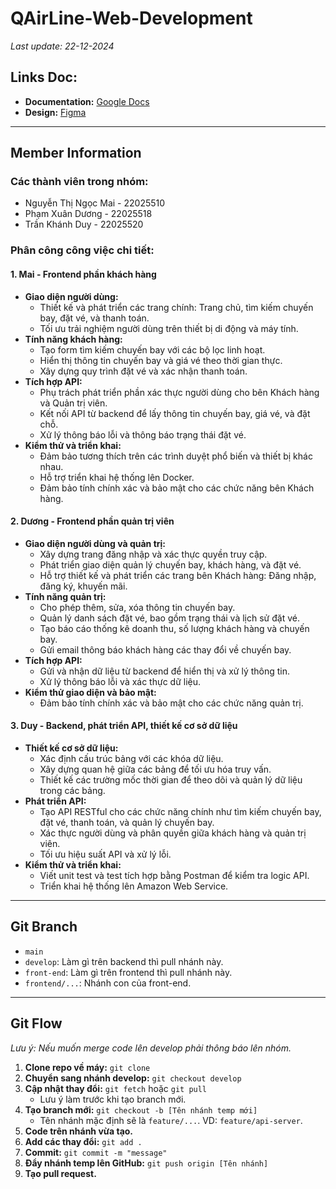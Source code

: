# QAirLine-Web-Development
_Last update: 22-12-2024_

## Links Doc:
- **Documentation:** [Google Docs](https://docs.google.com/document/d/1nODdki0r2RcgPhPUG_MXHBd9q2NtNPuFjhOxfeeOByA/edit?tab=t.jlgsr1vlsu89)
- **Design:** [Figma](https://www.figma.com/design/JBdIUuN0Iz0ycq0D8HXC3C/WebDev-Airlines?node-id=1-6&p=f&t=F0wNqFaOixcfIrSt-0)

---
## Member Information
### Các thành viên trong nhóm:
- Nguyễn Thị Ngọc Mai - 22025510
- Phạm Xuân Dương - 22025518
- Trần Khánh Duy - 22025520

### Phân công công việc chi tiết:
#### 1. Mai - Frontend phần khách hàng
- **Giao diện người dùng:**
  - Thiết kế và phát triển các trang chính: Trang chủ, tìm kiếm chuyến bay, đặt vé, và thanh toán.
  - Tối ưu trải nghiệm người dùng trên thiết bị di động và máy tính.
- **Tính năng khách hàng:**
  - Tạo form tìm kiếm chuyến bay với các bộ lọc linh hoạt.
  - Hiển thị thông tin chuyến bay và giá vé theo thời gian thực.
  - Xây dựng quy trình đặt vé và xác nhận thanh toán.
- **Tích hợp API:**
  - Phụ trách phát triển phần xác thực người dùng cho bên Khách hàng và Quản trị viên.
  - Kết nối API từ backend để lấy thông tin chuyến bay, giá vé, và đặt chỗ.
  - Xử lý thông báo lỗi và thông báo trạng thái đặt vé.
- **Kiểm thử và triển khai:**
  - Đảm bảo tương thích trên các trình duyệt phổ biến và thiết bị khác nhau.
  - Hỗ trợ triển khai hệ thống lên Docker.
  - Đảm bảo tính chính xác và bảo mật cho các chức năng bên Khách hàng.

#### 2. Dương - Frontend phần quản trị viên
- **Giao diện người dùng và quản trị:**
  - Xây dựng trang đăng nhập và xác thực quyền truy cập.
  - Phát triển giao diện quản lý chuyến bay, khách hàng, và đặt vé.
  - Hỗ trợ thiết kế và phát triển các trang bên Khách hàng: Đăng nhập, đăng ký, khuyến mãi.
- **Tính năng quản trị:**
  - Cho phép thêm, sửa, xóa thông tin chuyến bay.
  - Quản lý danh sách đặt vé, bao gồm trạng thái và lịch sử đặt vé.
  - Tạo báo cáo thống kê doanh thu, số lượng khách hàng và chuyến bay.
  - Gửi email thông báo khách hàng các thay đổi về chuyến bay.
- **Tích hợp API:**
  - Gửi và nhận dữ liệu từ backend để hiển thị và xử lý thông tin.
  - Xử lý thông báo lỗi và xác thực dữ liệu.
- **Kiểm thử giao diện và bảo mật:**
  - Đảm bảo tính chính xác và bảo mật cho các chức năng quản trị.

#### 3. Duy - Backend, phát triển API, thiết kế cơ sở dữ liệu
- **Thiết kế cơ sở dữ liệu:**
  - Xác định cấu trúc bảng với các khóa dữ liệu.
  - Xây dựng quan hệ giữa các bảng để tối ưu hóa truy vấn.
  - Thiết kế các trường mốc thời gian để theo dõi và quản lý dữ liệu trong các bảng.
- **Phát triển API:**
  - Tạo API RESTful cho các chức năng chính như tìm kiếm chuyến bay, đặt vé, thanh toán, và quản lý chuyến bay.
  - Xác thực người dùng và phân quyền giữa khách hàng và quản trị viên.
  - Tối ưu hiệu suất API và xử lý lỗi.
- **Kiểm thử và triển khai:**
  - Viết unit test và test tích hợp bằng Postman để kiểm tra logic API.
  - Triển khai hệ thống lên Amazon Web Service.

---

## Git Branch
- `main`
- `develop`: Làm gì trên backend thì pull nhánh này.
- `front-end`: Làm gì trên frontend thì pull nhánh này.
- `frontend/...`: Nhánh con của front-end.

---

## Git Flow
*Lưu ý: Nếu muốn merge code lên develop phải thông báo lên nhóm.*
1. **Clone repo về máy:** `git clone`
2. **Chuyển sang nhánh develop:** `git checkout develop`
3. **Cập nhật thay đổi:** `git fetch` hoặc `git pull`
   - Lưu ý làm trước khi tạo branch mới.
4. **Tạo branch mới:** `git checkout -b [Tên nhánh temp mới]`
   - Tên nhánh mặc định sẽ là `feature/...`. VD: `feature/api-server`.
5. **Code trên nhánh vừa tạo.**
6. **Add các thay đổi:** `git add .`
7. **Commit:** `git commit -m "message"`
8. **Đẩy nhánh temp lên GitHub:** `git push origin [Tên nhánh]`
9. **Tạo pull request.**
